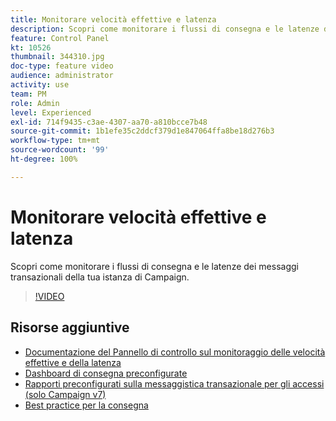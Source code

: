 ```yaml
---
title: Monitorare velocità effettive e latenza
description: Scopri come monitorare i flussi di consegna e le latenze dei messaggi transazionali della tua istanza di Campaign.
feature: Control Panel
kt: 10526
thumbnail: 344310.jpg
doc-type: feature video
audience: administrator
activity: use
team: PM
role: Admin
level: Experienced
exl-id: 714f9435-c3ae-4307-aa70-a810bcce7b48
source-git-commit: 1b1efe35c2ddcf379d1e847064ffa8be18d276b3
workflow-type: tm+mt
source-wordcount: '99'
ht-degree: 100%

---
```


# Monitorare velocità effettive e latenza

Scopri come monitorare i flussi di consegna e le latenze dei messaggi transazionali della tua istanza di Campaign.

>[!VIDEO](https://video.tv.adobe.com/v/344310/?quality=12&learn=0n)

## Risorse aggiuntive

* [Documentazione del Pannello di controllo sul monitoraggio delle velocità effettive e della latenza](https://experienceleague.adobe.com/docs/control-panel/using/performance-monitoring/thoughputs-latencies.html?lang=it#)
* [Dashboard di consegna preconfigurate](https://experienceleague.adobe.com/docs/campaign-classic/using/sending-messages/monitoring-deliveries/delivery-dashboard.html?lang=it)
* [Rapporti preconfigurati sulla messaggistica transazionale per gli accessi (solo Campaign v7)](https://experienceleague.adobe.com/docs/campaign-classic/using/transactional-messaging/reports/about-transactional-messaging-reports.html?lang=it)
* [Best practice per la consegna](https://experienceleague.adobe.com/docs/campaign-standard/using/communication-channels/delivery-bestpractices/delivery-best-practices.html?lang=it)
